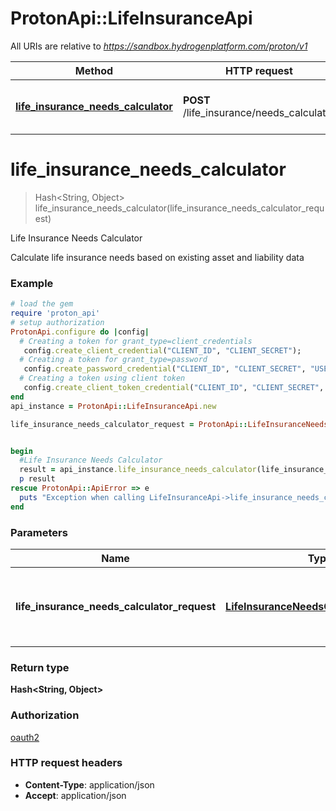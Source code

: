 # ProtonApi::LifeInsuranceApi

All URIs are relative to *https://sandbox.hydrogenplatform.com/proton/v1*

Method | HTTP request | Description
------------- | ------------- | -------------
[**life_insurance_needs_calculator**](LifeInsuranceApi.md#life_insurance_needs_calculator) | **POST** /life_insurance/needs_calculator | Life Insurance Needs Calculator


# **life_insurance_needs_calculator**
> Hash&lt;String, Object&gt; life_insurance_needs_calculator(life_insurance_needs_calculator_request)

Life Insurance Needs Calculator

Calculate life insurance needs based on existing asset and liability data

### Example
```ruby
# load the gem
require 'proton_api'
# setup authorization
ProtonApi.configure do |config|
  # Creating a token for grant_type=client_credentials
   config.create_client_credential("CLIENT_ID", "CLIENT_SECRET");
  # Creating a token for grant_type=password
   config.create_password_credential("CLIENT_ID", "CLIENT_SECRET", "USERNAME", "PASSWORD");
  # Creating a token using client token
   config.create_client_token_credential("CLIENT_ID", "CLIENT_SECRET", "CLIENT_TOKEN");
end
api_instance = ProtonApi::LifeInsuranceApi.new

life_insurance_needs_calculator_request = ProtonApi::LifeInsuranceNeedsCalculatorRequest.new # LifeInsuranceNeedsCalculatorRequest | Request payload for Life Insurance Needs Calculator


begin
  #Life Insurance Needs Calculator
  result = api_instance.life_insurance_needs_calculator(life_insurance_needs_calculator_request)
  p result
rescue ProtonApi::ApiError => e
  puts "Exception when calling LifeInsuranceApi->life_insurance_needs_calculator: #{e}"
end
```

### Parameters

Name | Type | Description  | Notes
------------- | ------------- | ------------- | -------------
 **life_insurance_needs_calculator_request** | [**LifeInsuranceNeedsCalculatorRequest**](LifeInsuranceNeedsCalculatorRequest.md)| Request payload for Life Insurance Needs Calculator | 

### Return type

**Hash&lt;String, Object&gt;**

### Authorization

[oauth2](../README.md#oauth2)

### HTTP request headers

 - **Content-Type**: application/json
 - **Accept**: application/json




